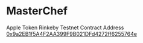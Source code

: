 # MasterChef
Apple Token Rinkeby Testnet Contract Address [0x9a2EB1f5A4F2AA399F9B021DFd4272ff6255764e](https://rinkeby.etherscan.io/address/0x9a2EB1f5A4F2AA399F9B021DFd4272ff6255764e)
